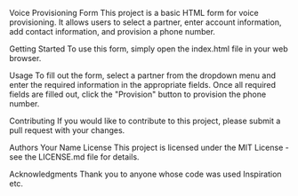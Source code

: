 Voice Provisioning Form
This project is a basic HTML form for voice provisioning. It allows users to select a partner, enter account information, add contact information, and provision a phone number.

Getting Started
To use this form, simply open the index.html file in your web browser.

Usage
To fill out the form, select a partner from the dropdown menu and enter the required information in the appropriate fields. Once all required fields are filled out, click the "Provision" button to provision the phone number.

Contributing
If you would like to contribute to this project, please submit a pull request with your changes.

Authors
Your Name
License
This project is licensed under the MIT License - see the LICENSE.md file for details.

Acknowledgments
Thank you to anyone whose code was used
Inspiration
etc.
